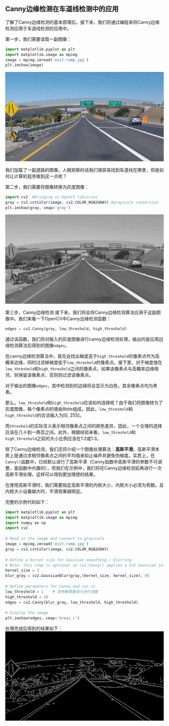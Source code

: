 ## Canny边缘检测在车道线检测中的应用

了解了Canny边缘检测的基本原理后，接下来，我们将通过编程来将Canny边缘检测应用于车道线检测的应用中。

第一步，我们需要读取一副图像：
```python
import matplotlib.pyplot as plt
import matplotlib.image as mpimg
image = mpimg.imread('exit-ramp.jpg')
plt.imshow(image)
```
![CannyImage1](/assets/11.jpg)

我们加载了一副道路的图像，人眼观察的话我们很容易找到车道线在哪里，但是如何让计算机程序做到这一点呢？

第二步，我们需要将图像转换为灰度图像：
```python
import cv2  #bringing in OpenCV libraries
gray = cv2.cvtColor(image, cv2.COLOR_RGB2GRAY) #grayscale conversion
plt.imshow(gray, cmap='gray')
```
![CannyImage2](/assets/12.jpg)

第三步，Canny边缘检测
接下来，我们将会将Canny边缘检测算法应用于这副图像中。我们来看一下OpenCV中Canny边缘检测函数：
```python
edges = cv2.Canny(gray, low_threshold, high_threshold)
```
通过该函数，我们将对输入的灰度图像进行canny边缘检测处理，输出的是应用边缘检测算法后得到的图像`edges`。

在canny边缘检测算法中，首先会找出梯度高于`high_threshold`的像素点作为高概率边缘，同时过滤掉梯度低于`low_threshold`的像素点。接下里，对于梯度值在`low_threshold`和`high_threshold`之间的像素点，如果该像素点与高概率边缘相邻，则保留该像素点，否则则过滤该像素点。

对于输出的图像`edges`，其中检测到的边缘将会显示为白色，其余像素点均为黑素。

那么，`low_threshold`和`high_threshold`应该如何选择呢？由于我们将图像转为了灰度图像，每个像素点的值由8bits组成。因此，`low_threshold`和`high_threshold`的合法输入为[0, 255]。

而`threshold`的实际含义表示相邻像素点之间的颜色差异，因此，一个合理的选择应该在几十到一两百之间。此外，根据经验来看，`low_threshold`和`high_threshold`之前的大小比例应该在1:2或1:3。

除了Canny边缘检测，我们还将介绍一个图像处理算法：**高斯平滑**。高斯平滑本质上是通过求相邻像素点之间的平均值来抑止噪声并避免伪梯度。实质上，在`Canny()`函数中，已经默认进行了高斯平滑（Canny函数中高斯平滑的参数不可调整，是函数中内置的），但我们在示例中，我们将在Canny边缘检测前再进行一次高斯平滑处理，这样可以得到更加理想的结果。

在使用高斯平滑时，我们需要指定高斯平滑的内核大小，内核大小必须为奇数。且内核大小设置越大时，平滑效果越明显。

完整的示例代码如下：
```python
import matplotlib.pyplot as plt
import matplotlib.image as mpimg
import numpy as np
import cv2

# Read in the image and convert to grayscale
image = mpimg.imread('exit-ramp.jpg')
gray = cv2.cvtColor(image, cv2.COLOR_RGB2GRAY)

# Define a kernel size for Gaussian smoothing / blurring
# Note: this step is optional as cv2.Canny() applies a 5x5 Gaussian internally
kernel_size = 3
blur_gray = cv2.GaussianBlur(gray,(kernel_size, kernel_size), 0)

# Define parameters for Canny and run it
low_threshold = 1    # 该参数需要自行进行调整
high_threshold = 10
edges = cv2.Canny(blur_gray, low_threshold, high_threshold)

# Display the image
plt.imshow(edges, cmap='Greys_r')
```

处理完成后得到的结果如下：
![CannyResult](/assets/13.jpg)
